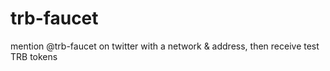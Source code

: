 # trb-faucet
mention @trb-faucet on twitter with a network &amp; address, then receive test TRB tokens
